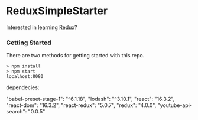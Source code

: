 # ReduxSimpleStarter

Interested in learning [Redux](https://www.udemy.com/react-redux/)?

### Getting Started

There are two methods for getting started with this repo.

```
> npm install
> npm start
localhost:8080
```


dependecies:

"babel-preset-stage-1": "^6.1.18",
    "lodash": "^3.10.1",
    "react": "16.3.2",
    "react-dom": "16.3.2",
    "react-redux": "5.0.7",
    "redux": "4.0.0",
    "youtube-api-search": "0.0.5"
